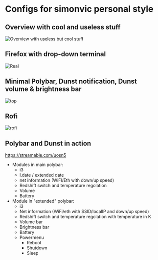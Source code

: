 # Configs for simonvic personal style 

## Overview with cool and useless stuff
![Overview with useless but cool stuff](https://raw.githubusercontent.com/simonvic/dotfiles/master/Preview/Screenshot%20from%202020-03-15%2017-22-03.png)

## Firefox with drop-down terminal
![Real](https://raw.githubusercontent.com/simonvic/dotfiles/master/Preview/Screenshot%20from%202020-03-15%2017-28-40.png)

## Minimal Polybar, Dunst notification, Dunst volume & brightness bar
![top](https://raw.githubusercontent.com/simonvic/dotfiles/master/Preview/Screenshot%20from%202020-03-15%2018-05-45.png)

## Rofi
![rofi](https://raw.githubusercontent.com/simonvic/dotfiles/master/Preview/Screenshot%20from%202020-03-15%2017-29-44.png)

## Polybar and Dunst in action
https://streamable.com/uosn5
* Modules in main polybar: 
  * i3
  * l.date / extended date
  * net information (WiFI/Eth with down/up speed)
  * Redshift switch and temperature regolation
  * Volume
  * Battery
* Module in "extended" polybar: 
  * i3
  * Net information (WiFi/eth with SSID/localIP and down/up speed)
  * Redshift switch and temperature regolation with temperature in K
  * Volume bar 
  * Brightness bar
  * Battery 
  * Powermenu
     * Reboot
     * Shutdown
     * Sleep

